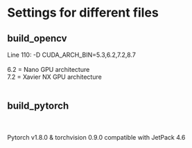# Settings for different files

## build_opencv
Line 110: -D CUDA_ARCH_BIN=5.3,6.2,7.2,8.7
<br />
<br /> 6.2 = Nano GPU architecture
<br /> 7.2 = Xavier NX GPU architecture
<br />
<br />
## build_pytorch
<br />
<br /> Pytorch v1.8.0 & torchvision 0.9.0 compatible with JetPack 4.6
